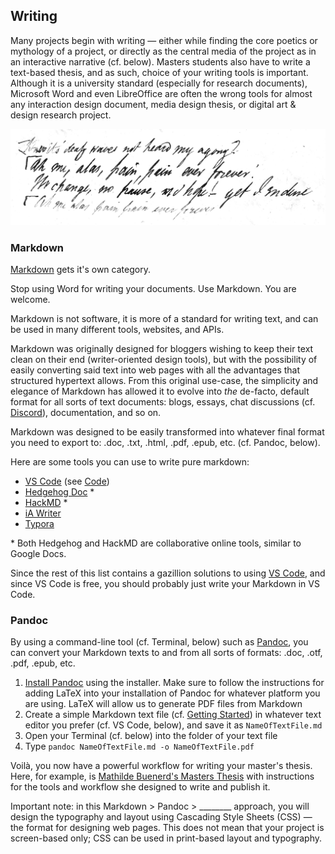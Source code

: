 ## Writing

Many projects begin with writing — either while finding the core poetics or mythology of a project, or directly as the central media of the project as in an interactive narrative (cf. below). Masters students also have to write a text-based thesis, and as such, choice of your writing tools is important. Although it is a university standard (especially for research documents), Microsoft Word and even LibreOffice are often the wrong tools for almost any interaction design document, media design thesis, or digital art & design research project.

![Mary Shelley, Prometheus Unbound](shelley-prometheus-manuscript.jpg)

### Markdown
[Markdown](https://fr.wikipedia.org/wiki/Markdown) gets it's own category.

Stop using Word for writing your documents. Use Markdown. You are welcome.

Markdown is not software, it is more of a standard for writing text, and can be used in many different tools, websites, and APIs.

Markdown was originally designed for bloggers wishing to keep their text clean on their end (writer-oriented design tools), but with the possibility of easily converting said text into web pages with all the advantages that structured hypertext allows. From this original use-case, the simplicity and elegance of Markdown has allowed it to evolve into *the* de-facto, default format for all sorts of text documents: blogs, essays, chat discussions (cf. [Discord](https://support.discord.com/hc/en-us/articles/210298617-Markdown-Text-101-Chat-Formatting-Bold-Italic-Underline-)), documentation, and so on.

Markdown was designed to be easily transformed into whatever final format you need to export to: .doc, .txt, .html, .pdf, .epub, etc. (cf. Pandoc, below).

Here are some tools you can use to write pure markdown:

- [VS Code](https://code.visualstudio.com) (see [Code](../../03_code))
- [Hedgehog Doc](https://hedgedoc.org) \*
- [HackMD](https://hackmd.io) \*
- [iA Writer](https://ia.net/writer)
- [Typora](https://typora.io)

\* Both Hedgehog and HackMD are collaborative online tools, similar to Google Docs.

Since the rest of this list contains a gazillion solutions to using [VS Code](https://code.visualstudio.com), and since VS Code is free, you should probably just write your Markdown in VS Code.

### Pandoc
By using a command-line tool (cf. Terminal, below) such as [Pandoc](https://pandoc.org), you can convert your Markdown texts to and from all sorts of formats: .doc, .otf, .pdf, .epub, etc.

1. [Install Pandoc](https://pandoc.org/installing.html) using the installer. Make sure to follow the instructions for adding LaTeX into your installation of Pandoc for whatever platform you are using. LaTeX will allow us to generate PDF files from Markdown
2. Create a simple Markdown text file (cf. [Getting Started](https://pandoc.org/getting-started.html)) in whatever text editor you prefer (cf. VS Code, below), and save it as `NameOfTextFile.md`
3. Open your Terminal (cf. below) into the folder of your text file
4. Type `pandoc NameOfTextFile.md -o NameOfTextFile.pdf`
	
Voilà, you now have a powerful workflow for writing your master's thesis. Here, for example, is [Mathilde Buenerd's Masters Thesis](https://github.com/mathildebuenerd/master-thesis-autocomplete) with instructions for the tools and workflow she designed to write and publish it.

Important note: in this Markdown > Pandoc > ________ approach, you will design the typography and layout using Cascading Style Sheets (CSS) — the format for designing web pages. This does not mean that your project is screen-based only; CSS can be used in print-based layout and typography.
